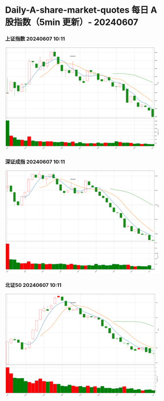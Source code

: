 
# Daily-A-share-market-quotes 每日 A 股指数（5min 更新）- 20240607

### 上证指数 20240607 10:11
![](./fig/2024/6/20240607-sh000001.png)

### 深证成指 20240607 10:11
![](./fig/2024/6/20240607-sz399001.png)

### 北证50 20240607 10:11
![](./fig/2024/6/20240607-bj899050.png)
